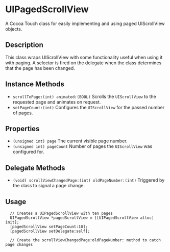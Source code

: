 # UIPagedScrollView

A Cocoa Touch class for easily implementing and using paged UIScrollView objects.

## Description

This class wraps UIScrollView with some functionality useful when using it with paging. A selector is fired on the delegate when the class determines that the page has been changed.

## Instance Methods

 * `scrollToPage:(int) animated:(BOOL)` Scrolls the `UIScrollView` to the requested page and animates on request.
 * `setPageCount:(int)` Configures the `UIScrollView` for the passed number of pages.

## Properties

 * `(unsigned int) page` The current visible page number.
 * `(unsigned int) pageCount` Number of pages the `UIScrollView` was configured for.

## Delegate Methods

 * `(void) scrollViewChangedPage:(int) oldPageNumber:(int)` Triggered by the class to signal a page change.

## Usage

      // Creates a UIPagedScrollView with ten pages
      UIPagedScrollView *pagedScrollView = [[UIPagedScrollView alloc] init];
      [pagedScrollView setPageCount:10];
      [pagedScrollView setDelegate:self];

      // Create the scrollViewChangedPage:oldPageNumber: method to catch page changes